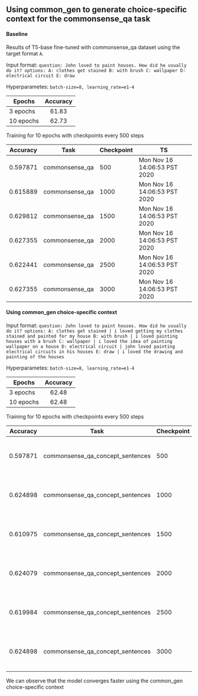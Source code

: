 ## Using common_gen to generate choice-specific context for the commonsense_qa task

#### Baseline

Results of T5-base fine-tuned with commonsense_qa dataset using the target format `A`.

Input format: `question: John loved to paint houses. How did he usually do it? options: A: clothes get stained B: with brush C: wallpaper D: electrical circuit E: draw`

Hyperparametes: `batch-size=8, learning_rate=e1-4`

| Epochs        | Accuracy      |
| ------------- |:-------------:|
| 3 epochs      | 61.83         |
| 10 epochs     | 62.73         |

Training for 10 epochs with checkpoints every 500 steps

Accuracy| Task  | Checkpoint | TS |
|---|---| ---| --- | 
| 0.597871| commonsense_qa|500 | Mon Nov 16 14:06:53 PST 2020 |
| 0.615889| commonsense_qa|1000| Mon Nov 16 14:06:53 PST 2020 |
| 0.629812| commonsense_qa|1500| Mon Nov 16 14:06:53 PST 2020 |
| 0.627355| commonsense_qa|2000| Mon Nov 16 14:06:53 PST 2020 |
| 0.622441| commonsense_qa|2500| Mon Nov 16 14:06:53 PST 2020 |
| 0.627355| commonsense_qa|3000| Mon Nov 16 14:06:53 PST 2020 |

#### Using common_gen choice-specific context

Input format: `question: John loved to paint houses. How did he usually do it? options: A: clothes get stained | i loved getting my clothes stained and painted for my house B: with brush | i loved painting houses with a brush C: wallpaper | i loved the idea of painting wallpaper on a house D: electrical circuit | john loved painting electrical circuits in his houses E: draw | i loved the drawing and painting of the houses`

Hyperparametes: `batch-size=8, learning_rate=e1-4`

| Epochs        | Accuracy      |
| ------------- |:-------------:|
| 3 epochs      | 62.48         |
| 10 epochs     | 62.48         |

Training for 10 epochs with checkpoints every 500 steps

Accuracy| Task  | Checkpoint | TS |
|---|---| ---| --- | 
| 0.597871| commonsense_qa_concept_sentences|500 | Mon Nov 16 13:46:40 PST 2020 |
| 0.624898| commonsense_qa_concept_sentences|1000| Mon Nov 16 13:46:40 PST 2020 |
| 0.610975| commonsense_qa_concept_sentences|1500| Mon Nov 16 13:46:40 PST 2020 |
| 0.624079| commonsense_qa_concept_sentences|2000| Mon Nov 16 13:46:40 PST 2020 |
| 0.619984| commonsense_qa_concept_sentences|2500| Mon Nov 16 13:46:40 PST 2020 |
| 0.624898| commonsense_qa_concept_sentences|3000| Mon Nov 16 13:46:40 PST 2020 |

We can observe that the model converges faster using the common_gen choice-specific context